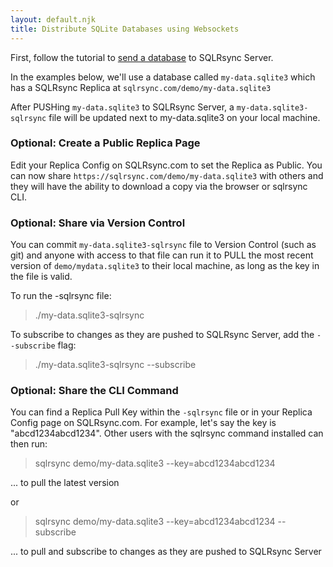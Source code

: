 ```yaml
---
layout: default.njk
title: Distribute SQLite Databases using Websockets
---
```


First, follow the tutorial to [send a database](/use-cases/backup) to SQLRsync Server.

In the examples below, we'll use a database called `my-data.sqlite3` which has a SQLRsync Replica at `sqlrsync.com/demo/my-data.sqlite3`

After PUSHing `my-data.sqlite3` to SQLRsync Server, a `my-data.sqlite3-sqlrsync` file will be updated next to my-data.sqlite3 on your local machine.

### Optional: Create a Public Replica Page

Edit your Replica Config on SQLRsync.com to set the Replica as Public. You can now share `https://sqlrsync.com/demo/my-data.sqlite3` with others and they will have the ability to download a copy via the browser or sqlrsync CLI.

### Optional: Share via Version Control

You can commit `my-data.sqlite3-sqlrsync` file to Version Control (such as git) and anyone with access to that file can run it to PULL the most recent version of `demo/mydata.sqlite3` to their local machine, as long as the key in the file is valid.

To run the -sqlrsync file:

> ./my-data.sqlite3-sqlrsync

To subscribe to changes as they are pushed to SQLRsync Server, add the `--subscribe` flag:

> ./my-data.sqlite3-sqlrsync --subscribe

### Optional: Share the CLI Command

You can find a Replica Pull Key within the `-sqlrsync` file or in your Replica Config page on SQLRsync.com. For example, let's say the key is "abcd1234abcd1234". Other users with the sqlrsync command installed can then run:

> sqlrsync demo/my-data.sqlite3 --key=abcd1234abcd1234

... to pull the latest version

or

> sqlrsync demo/my-data.sqlite3 --key=abcd1234abcd1234 --subscribe

... to pull and subscribe to changes as they are pushed to SQLRsync Server
